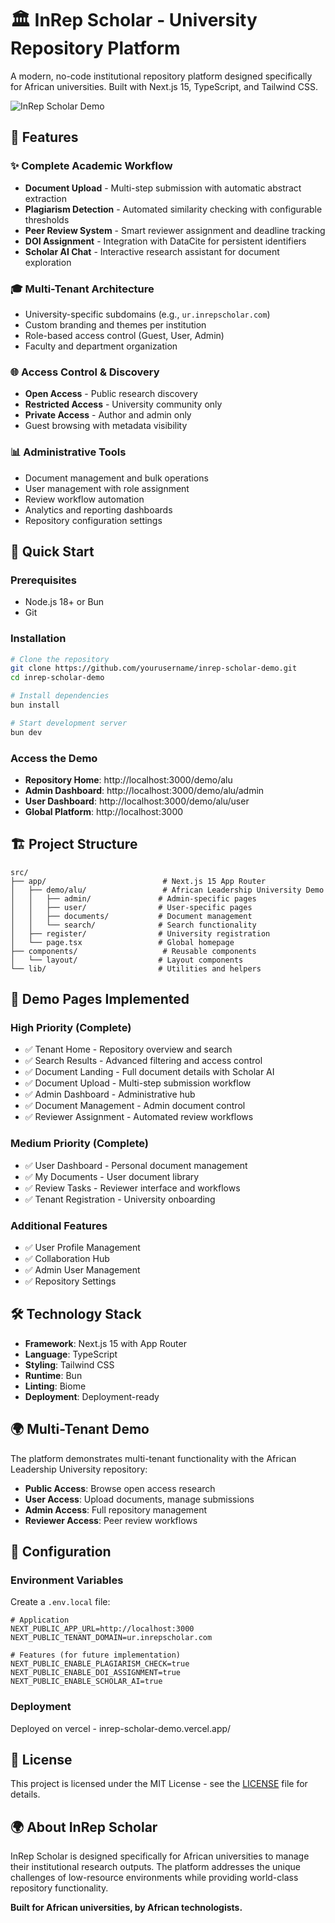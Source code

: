 # 🏛️ InRep Scholar - University Repository Platform

A modern, no-code institutional repository platform designed specifically for African universities. Built with Next.js 15, TypeScript, and Tailwind CSS.

![InRep Scholar Demo](https://github.com/abdulhammedabdulazeez/inrep-scholar-demo)

## 🌟 Features

### ✨ **Complete Academic Workflow**
- **Document Upload** - Multi-step submission with automatic abstract extraction
- **Plagiarism Detection** - Automated similarity checking with configurable thresholds
- **Peer Review System** - Smart reviewer assignment and deadline tracking
- **DOI Assignment** - Integration with DataCite for persistent identifiers
- **Scholar AI Chat** - Interactive research assistant for document exploration

### 🎓 **Multi-Tenant Architecture**
- University-specific subdomains (e.g., `ur.inrepscholar.com`)
- Custom branding and themes per institution
- Role-based access control (Guest, User, Admin)
- Faculty and department organization

### 🌐 **Access Control & Discovery**
- **Open Access** - Public research discovery
- **Restricted Access** - University community only
- **Private Access** - Author and admin only
- Guest browsing with metadata visibility

### 📊 **Administrative Tools**
- Document management and bulk operations
- User management with role assignment
- Review workflow automation
- Analytics and reporting dashboards
- Repository configuration settings

## 🚀 Quick Start

### Prerequisites
- Node.js 18+ or Bun
- Git

### Installation

```bash
# Clone the repository
git clone https://github.com/yourusername/inrep-scholar-demo.git
cd inrep-scholar-demo

# Install dependencies
bun install

# Start development server
bun dev
```

### Access the Demo

- **Repository Home**: http://localhost:3000/demo/alu
- **Admin Dashboard**: http://localhost:3000/demo/alu/admin
- **User Dashboard**: http://localhost:3000/demo/alu/user
- **Global Platform**: http://localhost:3000

## 🏗️ Project Structure

```
src/
├── app/                          # Next.js 15 App Router
│   ├── demo/alu/                 # African Leadership University Demo
│   │   ├── admin/               # Admin-specific pages
│   │   ├── user/                # User-specific pages
│   │   ├── documents/           # Document management
│   │   └── search/              # Search functionality
│   ├── register/                # University registration
│   └── page.tsx                 # Global homepage
├── components/                   # Reusable components
│   └── layout/                  # Layout components
└── lib/                         # Utilities and helpers
```

## 📱 Demo Pages Implemented

### **High Priority (Complete)**
- ✅ Tenant Home - Repository overview and search
- ✅ Search Results - Advanced filtering and access control
- ✅ Document Landing - Full document details with Scholar AI
- ✅ Document Upload - Multi-step submission workflow
- ✅ Admin Dashboard - Administrative hub
- ✅ Document Management - Admin document control
- ✅ Reviewer Assignment - Automated review workflows

### **Medium Priority (Complete)**
- ✅ User Dashboard - Personal document management
- ✅ My Documents - User document library
- ✅ Review Tasks - Reviewer interface and workflows
- ✅ Tenant Registration - University onboarding

### **Additional Features**
- ✅ User Profile Management
- ✅ Collaboration Hub
- ✅ Admin User Management
- ✅ Repository Settings

## 🛠️ Technology Stack

- **Framework**: Next.js 15 with App Router
- **Language**: TypeScript
- **Styling**: Tailwind CSS
- **Runtime**: Bun
- **Linting**: Biome
- **Deployment**: Deployment-ready

## 🌍 Multi-Tenant Demo

The platform demonstrates multi-tenant functionality with the African Leadership University repository:

- **Public Access**: Browse open access research
- **User Access**: Upload documents, manage submissions
- **Admin Access**: Full repository management
- **Reviewer Access**: Peer review workflows

## 🔧 Configuration

### Environment Variables
Create a `.env.local` file:

```env
# Application
NEXT_PUBLIC_APP_URL=http://localhost:3000
NEXT_PUBLIC_TENANT_DOMAIN=ur.inrepscholar.com

# Features (for future implementation)
NEXT_PUBLIC_ENABLE_PLAGIARISM_CHECK=true
NEXT_PUBLIC_ENABLE_DOI_ASSIGNMENT=true
NEXT_PUBLIC_ENABLE_SCHOLAR_AI=true
```

### Deployment
Deployed on vercel - inrep-scholar-demo.vercel.app/


## 📄 License

This project is licensed under the MIT License - see the [LICENSE](LICENSE) file for details.

## 🌍 About InRep Scholar

InRep Scholar is designed specifically for African universities to manage their institutional research outputs. The platform addresses the unique challenges of low-resource environments while providing world-class repository functionality.

**Built for African universities, by African technologists.**
